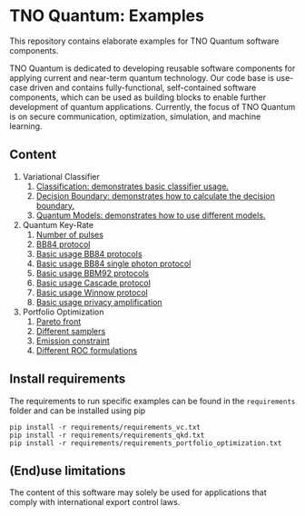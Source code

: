 # TNO Quantum: Examples

This repository contains elaborate examples for TNO Quantum software components.

TNO Quantum is dedicated to developing reusable software components for applying current and near-term quantum technology. Our code base is use-case driven and contains fully-functional, self-contained software components, which can be used as building blocks to enable further development of quantum applications. Currently, the focus of TNO Quantum is on secure communication, optimization, simulation, and machine learning.

## Content

1. Variational Classifier
   1. [Classification: demonstrates basic classifier usage.](examples\vc\classification.ipynb)
   1. [Decision Boundary: demonstrates how to calculate the decision boundary.](examples\vc\decision_boundary.ipynb)
   1. [Quantum Models: demonstrates how to use different models.](examples\vc\quantum_models.ipynb)
1. Quantum Key-Rate
   1. [Number of pulses](examples\qkd_key_rate\example_number_pulses.py)
   1. [BB84 protocol](examples\qkd_key_rate\example_bb84_plot.py)
   1. [Basic usage BB84 protocols](examples\qkd_key_rate\example_bb84.py)
   1. [Basic usage BB84 single photon protocol](examples\qkd_key_rate\example_bb84_single_photon.py)
   1. [Basic usage BBM92 protocols](examples\qkd_key_rate\example_bbm92.py)
   1. [Basic usage Cascade protocol](examples\qkd_key_rate\example_cascade.py)
   1. [Basic usage Winnow protocol](examples\qkd_key_rate\example_winnow.py)
   1. [Basic usage privacy amplification](examples\qkd_key_rate\example_privacy_amplification.py)
1. Portfolio Optimization
   1. [Pareto front](examples\portfolio_optimization\pareto_front.ipynb)
   1. [Different samplers](examples\portfolio_optimization\different_samplers.ipynb)
   1. [Emission constraint](examples\portfolio_optimization\emission_constraint.ipynb)
   1. [Different ROC formulations](examples\portfolio_optimization\different_roc_formulations.ipynb)


## Install requirements

The requirements to run specific examples can be found in the `requirements` folder and can be installed using pip

```commandline
pip install -r requirements/requirements_vc.txt
pip install -r requirements/requirements_qkd.txt
pip install -r requirements/requirements_portfolio_optimization.txt
```

## (End)use limitations
The content of this software may solely be used for applications that comply with international export control laws.

